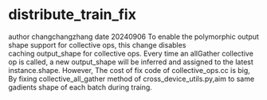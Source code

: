 # distribute_train_fix
author changchangzhang
date 20240906
To enable the polymorphic output shape support for collective ops, this change disables caching output_shape for collective ops. 
Every time an allGather collective op is called, a new output_shape will be inferred and assigned to the latest instance.shape.
However, The cost of fix code of collective_ops.cc is big, By fixing collective_all_gather method of cross_device_utils.py,aim to 
same gadients shape of each batch during traing.
